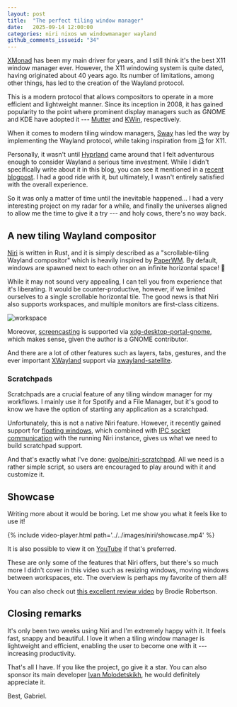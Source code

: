 ```yaml
---
layout: post
title:  "The perfect tiling window manager"
date:   2025-09-14 12:00:00
categories: niri nixos wm windowmanager wayland
github_comments_issueid: "34"
---
```


[XMonad](../xmonad-polybar-nixos) has been my main driver for years, and I still think it's the best X11 window manager ever. However, the X11 windowing system is quite dated, having originated about 40 years ago. Its number of limitations, among other things, has led to the creation of the Wayland protocol.

This is a modern protocol that allows compositors to operate in a more efficient and lightweight manner. Since its inception in 2008, it has gained popularity to the point where prominent display managers such as GNOME and KDE have adopted it --- [Mutter](https://mutter.gnome.org/) and [KWin](https://invent.kde.org/plasma/kwin), respectively.

When it comes to modern tiling window managers, [Sway](https://swaywm.org/) has led the way by implementing the Wayland protocol, while taking inspiration from [i3](https://i3wm.org/) for X11.

Personally, it wasn't until [Hyprland](https://hypr.land/) came around that I felt adventurous enough to consider Wayland a serious time investment. While I didn't specifically write about it in this blog, you can see it mentioned in a [recent blogpost](../home-manager-dotfiles-management). I had a good ride with it, but ultimately, I wasn't entirely satisfied with the overall experience.

So it was only a matter of time until the inevitable happened... I had a very interesting project on my radar for a while, and finally the universes aligned to allow me the time to give it a try --- and holy cows, there's no way back.

## A new tiling Wayland compositor

[Niri](https://github.com/YaLTeR/niri) is written in Rust, and it is simply described as a "scrollable-tiling Wayland compositor" which is heavily inspired by [PaperWM](httpspaperwm/PaperWM). By default, windows are spawned next to each other on an infinite horizontal space! 🤯 

While it may not sound very appealing, I can tell you from experience that it's liberating. It would be counter-productive, however, if we limited ourselves to a single scrollable horizontal tile. The good news is that Niri also supports workspaces, and multiple monitors are first-class citizens.

![workspace](../../images/niri/workspace.png)

Moreover, [screencasting](https://yalter.github.io/niri/Screencasting.html) is supported via [xdg-desktop-portal-gnome](https://gitlab.gnome.org/GNOME/xdg-desktop-portal-gnome), which makes sense, given the author is a GNOME contributor.

And there are a lot of other features such as layers, tabs, gestures, and the ever important [XWayland](https://yalter.github.io/niri/Xwayland.html) support via [xwayland-satellite](https://github.com/Supreeeme/xwayland-satellite).

### Scratchpads

Scratchpads are a crucial feature of any tiling window manager for my workflows. I mainly use it for Spotify and a File Manager, but it's good to know we have the option of starting any application as a scratchpad.

Unfortunately, this is not a native Niri feature. However, it recently gained support for [floating windows](https://yalter.github.io/niri/Floating-Windows.html), which combined with [IPC socket communication](https://yalter.github.io/niri/IPC.html) with the running Niri instance, gives us what we need to build scratchpad support.

And that's exactly what I've done: [gvolpe/niri-scratchpad](https://github.com/gvolpe/niri-scratchpad). All we need is a rather simple script, so users are encouraged to play around with it and customize it.

## Showcase

Writing more about it would be boring. Let me show you what it feels like to use it!

{% include video-player.html path='../../images/niri/showcase.mp4' %}

It is also possible to view it on [YouTube](https://youtu.be/Mo4nO6mI9DU) if that's preferred.

These are only some of the features that Niri offers, but there's so much more I didn't cover in this video such as resizing windows, moving windows between workspaces, etc. The overview is perhaps my favorite of them all!

You can also check out [this excellent review video](https://www.youtube.com/watch?v=DeYx2exm04M) by Brodie Robertson.

## Closing remarks

It's only been two weeks using Niri and I'm extremely happy with it. It feels fast, snappy and beautiful. I love it when a tiling window manager is lightweight and efficient, enabling the user to become one with it --- increasing productivity.

That's all I have. If you like the project, go give it a star. You can also sponsor its main developer [Ivan Molodetskikh](https://github.com/sponsors/YaLTeR), he would definitely appreciate it.

Best,
Gabriel.
